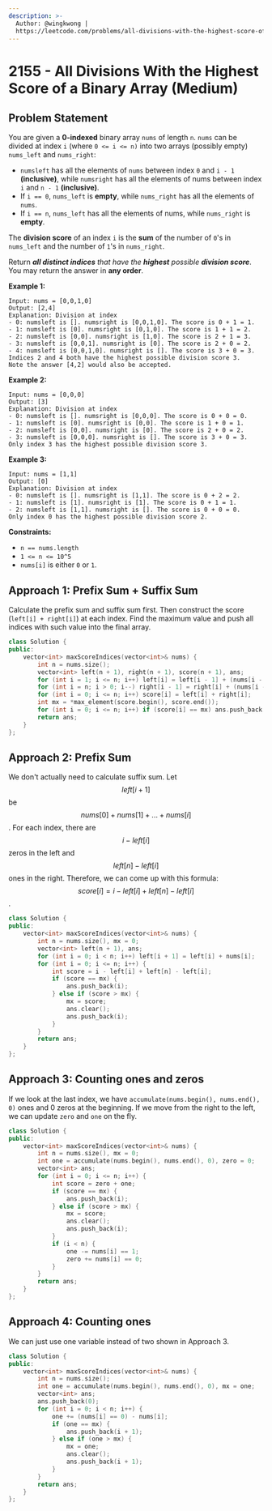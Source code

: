 ```yaml
---
description: >-
  Author: @wingkwong |
  https://leetcode.com/problems/all-divisions-with-the-highest-score-of-a-binary-array/
---
```


# 2155 - All Divisions With the Highest Score of a Binary Array (Medium)

## Problem Statement

You are given a **0-indexed** binary array `nums` of length `n`. `nums` can be divided at index `i` (where `0 <= i <= n)` into two arrays (possibly empty) `nums_left` and `nums_right`:

* `numsleft` has all the elements of `nums` between index `0` and `i - 1` **(inclusive)**, while `numsright` has all the elements of nums between index `i` and `n - 1` **(inclusive)**.
* If `i == 0`, `nums_left` is **empty**, while `nums_right` has all the elements of `nums`.
* If `i == n`, `nums_left` has all the elements of nums, while `nums_right` is **empty**.

The **division score** of an index `i` is the **sum** of the number of `0`'s in `nums_left` and the number of `1`'s in `nums_right`.

Return _**all distinct indices** that have the **highest** possible **division score**_. You may return the answer in **any order**.

**Example 1:**

```
Input: nums = [0,0,1,0]
Output: [2,4]
Explanation: Division at index
- 0: numsleft is []. numsright is [0,0,1,0]. The score is 0 + 1 = 1.
- 1: numsleft is [0]. numsright is [0,1,0]. The score is 1 + 1 = 2.
- 2: numsleft is [0,0]. numsright is [1,0]. The score is 2 + 1 = 3.
- 3: numsleft is [0,0,1]. numsright is [0]. The score is 2 + 0 = 2.
- 4: numsleft is [0,0,1,0]. numsright is []. The score is 3 + 0 = 3.
Indices 2 and 4 both have the highest possible division score 3.
Note the answer [4,2] would also be accepted.
```

**Example 2:**

```
Input: nums = [0,0,0]
Output: [3]
Explanation: Division at index
- 0: numsleft is []. numsright is [0,0,0]. The score is 0 + 0 = 0.
- 1: numsleft is [0]. numsright is [0,0]. The score is 1 + 0 = 1.
- 2: numsleft is [0,0]. numsright is [0]. The score is 2 + 0 = 2.
- 3: numsleft is [0,0,0]. numsright is []. The score is 3 + 0 = 3.
Only index 3 has the highest possible division score 3.
```

**Example 3:**

```
Input: nums = [1,1]
Output: [0]
Explanation: Division at index
- 0: numsleft is []. numsright is [1,1]. The score is 0 + 2 = 2.
- 1: numsleft is [1]. numsright is [1]. The score is 0 + 1 = 1.
- 2: numsleft is [1,1]. numsright is []. The score is 0 + 0 = 0.
Only index 0 has the highest possible division score 2.
```

**Constraints:**

* `n == nums.length`
* `1 <= n <= 10^5`
* `nums[i]` is either `0` or `1`.

## Approach 1: Prefix Sum + Suffix Sum

Calculate the prefix sum and suffix sum first. Then construct the score (`left[i] + right[i]`) at each index. Find the maximum value and push all indices with such value into the final array. 

```cpp
class Solution {
public:
    vector<int> maxScoreIndices(vector<int>& nums) {
        int n = nums.size();
        vector<int> left(n + 1), right(n + 1), score(n + 1), ans;
        for (int i = 1; i <= n; i++) left[i] = left[i - 1] + (nums[i - 1] == 0);
        for (int i = n; i > 0; i--) right[i - 1] = right[i] + (nums[i - 1] == 1);
        for (int i = 0; i <= n; i++) score[i] = left[i] + right[i];
        int mx = *max_element(score.begin(), score.end());
        for (int i = 0; i <= n; i++) if (score[i] == mx) ans.push_back(i);
        return ans;
    }
};
```

## Approach 2: Prefix Sum

We don't actually need to calculate suffix sum. Let $$left[i + 1]$$ be $$nums[0] + nums[1] + ... + nums[i]$$. For each index, there are $$i - left[i]$$ zeros in the left and $$left[n] - left[i]$$ ones in the right. Therefore, we can come up with this formula: $$score[i] = i - left[i] + left[n] - left[i]$$.

```cpp
class Solution {
public:
    vector<int> maxScoreIndices(vector<int>& nums) {
        int n = nums.size(), mx = 0;
        vector<int> left(n + 1), ans;
        for (int i = 0; i < n; i++) left[i + 1] = left[i] + nums[i];
        for (int i = 0; i <= n; i++) {
            int score = i - left[i] + left[n] - left[i];
            if (score == mx) {
                ans.push_back(i);
            } else if (score > mx) {
                mx = score;
                ans.clear();
                ans.push_back(i);
            }
        }
        return ans;
    }
};
```

## Approach 3: Counting ones and zeros

If we look at the last index, we have `accumulate(nums.begin(), nums.end(), 0)` ones and 0 zeros at the beginning. If we move from the right to the left, we can update `zero` and `one` on the fly.

```cpp
class Solution {
public:
    vector<int> maxScoreIndices(vector<int>& nums) {
        int n = nums.size(), mx = 0;
        int one = accumulate(nums.begin(), nums.end(), 0), zero = 0;
        vector<int> ans;
        for (int i = 0; i <= n; i++) {
            int score = zero + one;
            if (score == mx) {
                ans.push_back(i);
            } else if (score > mx) {
                mx = score;
                ans.clear();
                ans.push_back(i);
            }
            if (i < n) {
                one -= nums[i] == 1;
                zero += nums[i] == 0;
            }
        }
        return ans;
    }
};
```

## Approach 4: Counting ones

We can just use one variable instead of two shown in Approach 3.

```cpp
class Solution {
public:
    vector<int> maxScoreIndices(vector<int>& nums) {
        int n = nums.size();
        int one = accumulate(nums.begin(), nums.end(), 0), mx = one;
        vector<int> ans;
        ans.push_back(0);
        for (int i = 0; i < n; i++) {
            one += (nums[i] == 0) - nums[i];
            if (one == mx) {
                ans.push_back(i + 1);
            } else if (one > mx) {
                mx = one;
                ans.clear();
                ans.push_back(i + 1);
            }
        }
        return ans;
    }
};
```
